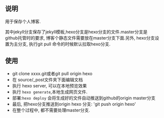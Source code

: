 ## 说明
用于保存个人博客.

其中jekyll分支保存了jekyll模板,hexo分支是hexo分支的文件.master分支是github托管时的要求, 博客个静态文件需要放在master分支下面.另外, hexo分支设置为主分支, 执行git pull 命令的时候默认拉取hexo分支.

## 使用
* git clone xxxx.git或者git pull origin hexo
* 在 source/_post文件夹下面编辑文档
* 执行 hexo server, 可以在本地预览效果
* 执行 `hexo generate`,本地生成网页文件.
* 部署:`hexo deploy` 会将生成好的文件自动推送到github的origin master分支
* 最后, 把hexo分支推送到origin hexo 分支: 'git push origin hexo'
* 在整个过程中, 都不需要处理master分支.